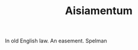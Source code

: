 ---
title: Aisiamentum
letter: A
permalink: "/definitions/aisiamentum.html"
body: In old English law. An easement. Spelman
published_at: '2018-07-07'
layout: post
---